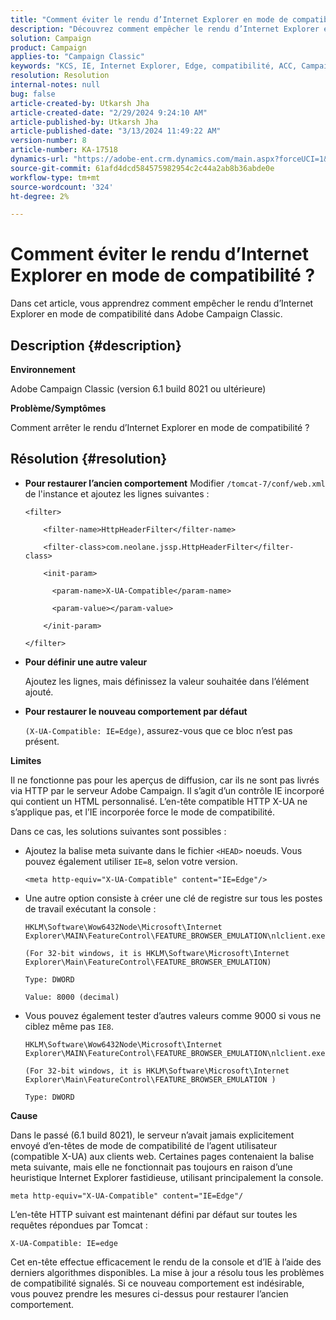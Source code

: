 ```yaml
---
title: "Comment éviter le rendu d’Internet Explorer en mode de compatibilité ?"
description: "Découvrez comment empêcher le rendu d’Internet Explorer en mode de compatibilité dans Adobe Campaign Classic."
solution: Campaign
product: Campaign
applies-to: "Campaign Classic"
keywords: "KCS, IE, Internet Explorer, Edge, compatibilité, ACC, Campaign Classic"
resolution: Resolution
internal-notes: null
bug: false
article-created-by: Utkarsh Jha
article-created-date: "2/29/2024 9:24:10 AM"
article-published-by: Utkarsh Jha
article-published-date: "3/13/2024 11:49:22 AM"
version-number: 8
article-number: KA-17518
dynamics-url: "https://adobe-ent.crm.dynamics.com/main.aspx?forceUCI=1&pagetype=entityrecord&etn=knowledgearticle&id=3f94054a-e4d6-ee11-9079-6045bd0067ea"
source-git-commit: 61afd4dcd584575982954c2c44a2ab8b36abde0e
workflow-type: tm+mt
source-wordcount: '324'
ht-degree: 2%

---
```


# Comment éviter le rendu d’Internet Explorer en mode de compatibilité ?


Dans cet article, vous apprendrez comment empêcher le rendu d’Internet Explorer en mode de compatibilité dans Adobe Campaign Classic.

## Description {#description}


<b>Environnement</b>

Adobe Campaign Classic (version 6.1 build 8021 ou ultérieure)

<b>Problème/Symptômes</b>

Comment arrêter le rendu d’Internet Explorer en mode de compatibilité ?


## Résolution {#resolution}


- <b>Pour restaurer l’ancien comportement</b>
Modifier `/tomcat-7/conf/web.xml` de l&#39;instance et ajoutez les lignes suivantes :


  ```
  <filter>
  
      <filter-name>HttpHeaderFilter</filter-name>
  
      <filter-class>com.neolane.jssp.HttpHeaderFilter</filter-
  class>
  
      <init-param>
  
        <param-name>X-UA-Compatible</param-name>
  
        <param-value></param-value>
  
      </init-param>
  
  </filter>
  ```




- <b>Pour définir une autre valeur</b>

  Ajoutez les lignes, mais définissez la valeur souhaitée dans l’élément ajouté.
- <b>Pour restaurer le nouveau comportement par défaut</b>

  `(X-UA-Compatible: IE=Edge)`, assurez-vous que ce bloc n’est pas présent.


<b>Limites</b>

Il ne fonctionne pas pour les aperçus de diffusion, car ils ne sont pas livrés via HTTP par le serveur Adobe Campaign. Il s’agit d’un contrôle IE incorporé qui contient un HTML personnalisé. L’en-tête compatible HTTP X-UA ne s’applique pas, et l’IE incorporée force le mode de compatibilité.

Dans ce cas, les solutions suivantes sont possibles :

- Ajoutez la balise meta suivante dans le fichier `<HEAD>` noeuds. Vous pouvez également utiliser `IE=8`, selon votre version.


  ```
  <meta http-equiv="X-UA-Compatible" content="IE=Edge"/>
  ```




- Une autre option consiste à créer une clé de registre sur tous les postes de travail exécutant la console :


  ```
  HKLM\Software\Wow6432Node\Microsoft\Internet Explorer\MAIN\FeatureControl\FEATURE_BROWSER_EMULATION\nlclient.exe
  
  (For 32-bit windows, it is HKLM\Software\Microsoft\Internet Explorer\Main\FeatureControl\FEATURE_BROWSER_EMULATION)
  
  Type: DWORD
  
  Value: 8000 (decimal)
  ```




- Vous pouvez également tester d’autres valeurs comme 9000 si vous ne ciblez même pas `IE8`.

  ```
  HKLM\Software\Wow6432Node\Microsoft\Internet Explorer\MAIN\FeatureControl\FEATURE_BROWSER_EMULATION\nlclient.exe
  
  (For 32-bit windows, it is HKLM\Software\Microsoft\Internet Explorer\Main\FeatureControl\FEATURE_BROWSER_EMULATION )
  
  Type: DWORD
  ```


<b>Cause</b>

Dans le passé (6.1 build  8021), le serveur n’avait jamais explicitement envoyé d’en-têtes de mode de compatibilité de l’agent utilisateur (compatible X-UA) aux clients web. Certaines pages contenaient la balise meta suivante, mais elle ne fonctionnait pas toujours en raison d’une heuristique Internet Explorer fastidieuse, utilisant principalement la console.


```
meta http-equiv="X-UA-Compatible" content="IE=Edge"/
```


L’en-tête HTTP suivant est maintenant défini par défaut sur toutes les requêtes répondues par Tomcat :


```
X-UA-Compatible: IE=edge
```


Cet en-tête effectue efficacement le rendu de la console et d’IE à l’aide des derniers algorithmes disponibles. La mise à jour a résolu tous les problèmes de compatibilité signalés. Si ce nouveau comportement est indésirable, vous pouvez prendre les mesures ci-dessus pour restaurer l’ancien comportement.
